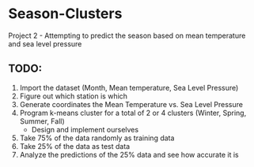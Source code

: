 # Season-Clusters  
Project 2 - Attempting to predict the season based on mean temperature and sea level pressure  

## TODO:  
1. Import the dataset (Month, Mean temperature, Sea Level Pressure)  
2. Figure out which station is which  
3. Generate coordinates the Mean Temperature vs. Sea Level Pressure  
4. Program k-means cluster for a total of 2 or 4 clusters (Winter, Spring, Summer, Fall)  
    - Design and implement ourselves  
5. Take 75% of the data randomly as training data  
6. Take 25% of the data as test data  
7. Analyze the predictions of the 25% data and see how accurate it is  

